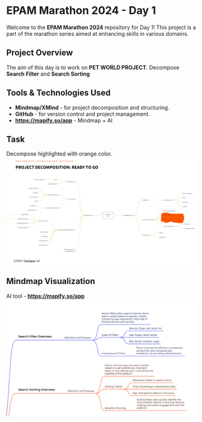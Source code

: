 # EPAM Marathon 2024 - Day 1

Welcome to the **EPAM Marathon 2024** repository for Day 1!
This project is a part of the marathon series aimed at enhancing skills in various domains.

## Project Overview

The aim of this day is to work on **PET WORLD PROJECT**.
Decompose **Search Filter** and **Search Sorting**  

## Tools & Technologies Used
- **Mindmap/XMind** - for project decomposition and structuring.
- **GitHub** - for version control and project management.
- **https://mapify.so/app** - Mindmap + AI 

## Task
Decompose highlighted with orange color.
![Given MindMap](Task.png)
## Mindmap Visualization


AI tool - **https://mapify.so/app**   
![](filter-and-sorting.png)

